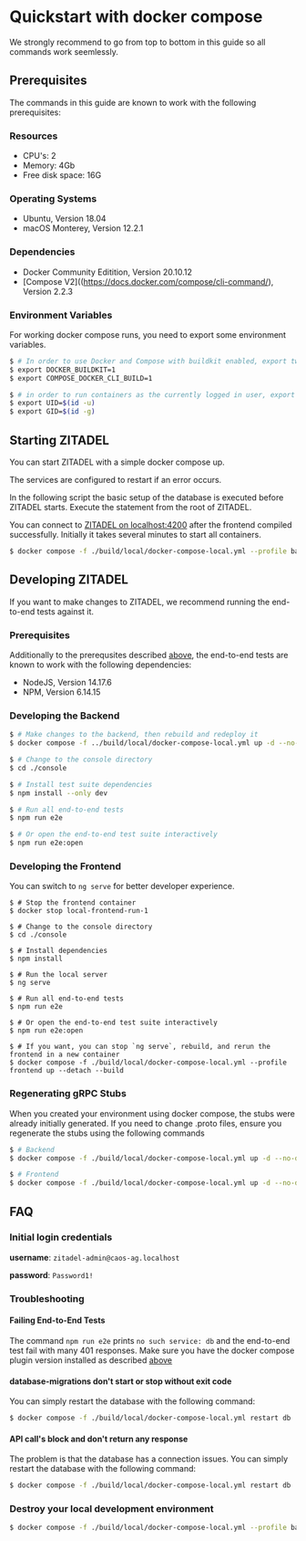 # Quickstart with docker compose

We strongly recommend to go from top to bottom in this guide so all commands work seemlessly.

## Prerequisites

The commands in this guide are known to work with the following prerequisites: 

### Resources

* CPU's: 2
* Memory: 4Gb
* Free disk space: 16G

### Operating Systems
* Ubuntu, Version 18.04
* macOS Monterey, Version 12.2.1

### Dependencies
* Docker Community Editition, Version 20.10.12
* [Compose V2]((https://docs.docker.com/compose/cli-command/), Version 2.2.3

### Environment Variables

For working docker compose runs, you need to export some environment variables.

```bash
$ # In order to use Docker and Compose with buildkit enabled, export two environment variables for your current shell
$ export DOCKER_BUILDKIT=1 
$ export COMPOSE_DOCKER_CLI_BUILD=1

$ # in order to run containers as the currently logged in user, export his user and group ids
$ export UID=$(id -u) 
$ export GID=$(id -g)
```

## Starting ZITADEL

You can start ZITADEL with a simple docker compose up.

The services are configured to restart if an error occurs.

In the following script the basic setup of the database is executed before ZITADEL starts. Execute the statement from the root of ZITADEL.

You can connect to [ZITADEL on localhost:4200](http://localhost:4200) after the frontend compiled successfully. Initially it takes several minutes to start all containers.

```bash
$ docker compose -f ./build/local/docker-compose-local.yml --profile backend --profile frontend up --detach
```

## Developing ZITADEL

If you want to make changes to ZITADEL, we recommend running the end-to-end tests against it. 

### Prerequisites

Additionally to the prerequsites described [above](#prerequisites), the end-to-end tests are known to work with the following dependencies:

* NodeJS, Version 14.17.6
* NPM, Version 6.14.15

### Developing the Backend

```bash
$ # Make changes to the backend, then rebuild and redeploy it 
$ docker compose -f ../build/local/docker-compose-local.yml up -d --no-deps --build backend-run

$ # Change to the console directory
$ cd ./console

$ # Install test suite dependencies
$ npm install --only dev

$ # Run all end-to-end tests
$ npm run e2e

$ # Or open the end-to-end test suite interactively
$ npm run e2e:open
```

### Developing the Frontend

You can switch to `ng serve` for better developer experience.

```
$ # Stop the frontend container
$ docker stop local-frontend-run-1

$ # Change to the console directory
$ cd ./console

$ # Install dependencies
$ npm install

$ # Run the local server
$ ng serve

$ # Run all end-to-end tests
$ npm run e2e

$ # Or open the end-to-end test suite interactively
$ npm run e2e:open

$ # If you want, you can stop `ng serve`, rebuild, and rerun the frontend in a new container
$ docker compose -f ./build/local/docker-compose-local.yml --profile frontend up --detach --build
```


### Regenerating gRPC Stubs

When you created your environment using docker compose, the stubs were already initially generated. If you need to change .proto files, ensure you regenerate the stubs using the following commands

```bash
$ # Backend
$ docker compose -f ./build/local/docker-compose-local.yml up -d --no-deps --build go-copy

$ # Frontend
$ docker compose -f ./build/local/docker-compose-local.yml up -d --no-deps --build npm-copy
```


## FAQ

### Initial login credentials

**username**: `zitadel-admin@caos-ag.localhost`

**password**: `Password1!`  

### Troubleshooting

#### Failing End-to-End Tests

The command `npm run e2e` prints `no such service: db` and the end-to-end test fail with many 401 responses. Make sure you have the docker compose plugin version installed as described [above](#Dependencies)

#### database-migrations don't start or stop without exit code

You can simply restart the database with the following command:

```bash
$ docker compose -f ./build/local/docker-compose-local.yml restart db
```

#### API call's block and don't return any response

The problem is that the database has a connection issues. You can simply restart the database with the following command:

```bash
$ docker compose -f ./build/local/docker-compose-local.yml restart db
```

### Destroy your local development environment

```bash
$ docker compose -f ./build/local/docker-compose-local.yml --profile backend --profile frontend rm
```

